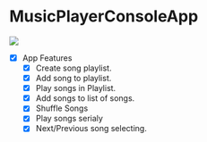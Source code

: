 # MusicPlayerConsoleApp
<img src="https://images.techhive.com/images/article/2017/03/google-play-music-100713684-large.jpg" /> <br />

* [x] App Features
  * [x] Create song playlist.
  * [x] Add song to playlist.
  * [x] Play songs in Playlist.
  * [x] Add songs to list of songs.
  * [x] Shuffle Songs
  * [x] Play songs serialy
  * [x] Next/Previous song selecting.

